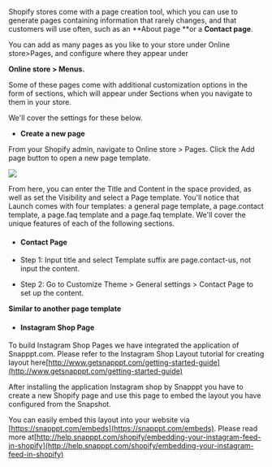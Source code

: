Shopify stores come with a page creation tool, which you can use to generate pages containing information that rarely changes, and that customers will use often, such as an **About page **or a **Contact page**.

You can add as many pages as you like to your store under Online store&gt;Pages, and configure where they appear under

**Online store &gt; Menus.**

Some of these pages come with additional customization options in the form of sections, which will appear under Sections when you navigate to them in your store.

We'll cover the settings for these below.

* **Create a new page**

From your Shopify admin, navigate to Online store &gt; Pages. Click the Add page button to open a new page template.

![](https://www.pixelunion.net/wp-content/uploads/2016/08/Screen-Shot-2016-10-28-at-1.15.19-PM.png)

From here, you can enter the Title and Content in the space provided, as well as set the Visibility and select a Page template. You'll notice that Launch comes with four templates: a general page template, a page.contact template, a page.faq template and a page.faq template. We'll cover the unique features of each of the following sections.

* #### Contact Page
* Step 1: Input title and select Template suffix are page.contact-us, not input the content.

* Step 2: Go to Customize Theme &gt; General settings &gt; Contact Page to set up the content.

**Similar to another page template**

* #### Instagram Shop Page

To build Instagram Shop Pages we have integrated the application of Snapppt.com. Please refer to the Instagram Shop Layout tutorial for creating layout here[http://www.getsnapppt.com/getting-started-guide](http://www.getsnapppt.com/getting-started-guide)

After installing the application Instagram shop by Snapppt you have to create a new Shopify page and use this page to embed the layout you have configured from the Snapshot.

You can easily embed this layout into your website via [https://snapppt.com/embeds](https://snapppt.com/embeds). Please read more at[http://help.snapppt.com/shopify/embedding-your-instagram-feed-in-shopify](http://help.snapppt.com/shopify/embedding-your-instagram-feed-in-shopify)

